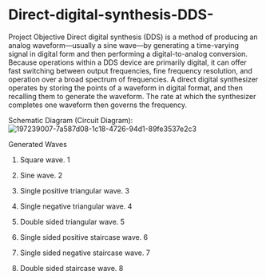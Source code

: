 # Direct-digital-synthesis-DDS-
Project Objective
Direct digital synthesis (DDS) is a method of producing an analog waveform—usually a sine wave—by generating a time-varying signal in digital form and then performing a digital-to-analog conversion. Because operations within a DDS device are primarily digital, it can offer fast switching between output frequencies, fine frequency resolution, and operation over a broad spectrum of frequencies. A direct digital synthesizer operates by storing the points of a waveform in digital format, and then recalling them to generate the waveform. The rate at which the synthesizer completes one waveform then governs the frequency.

Schematic Diagram (Circuit Diagram):
![197239007-7a587d08-1c18-4726-94d1-89fe3537e2c3](https://user-images.githubusercontent.com/107257581/217372513-676fe204-33b8-4cca-ab19-9d9ef3e04509.png)


Generated Waves
1. Square wave.
1

2. Sine wave.
2

3. Single positive triangular wave.
3

4. Single negative triangular wave.
4

5. Double sided triangular wave.
5

6. Single sided positive staircase wave.
6

7. Single sided negative staircase wave.
7

8. Double sided staircase wave.
8
